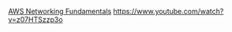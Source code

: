 [AWS Networking Fundamentals](https://youtu.be/hiKPPy584Mg)
https://www.youtube.com/watch?v=z07HTSzzp3o
